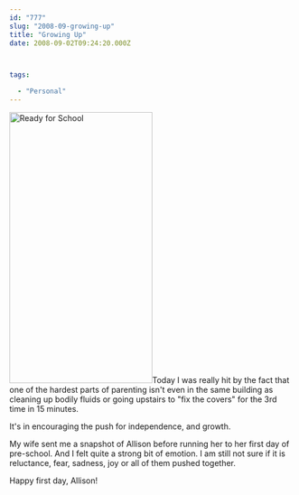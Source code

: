 ```yaml
---
id: "777"
slug: "2008-09-growing-up"
title: "Growing Up"
date: 2008-09-02T09:24:20.000Z



tags:

  - "Personal"
---
```

<div class="sqs-html-content">
  <p><a href="http://static.squarespace.com/static/500c727de4b0d820d6a42ad8/515f5893e4b0f7bed43ad1d5/515f59a3e4b0f7bed43ae555/1220347216000/firstday.jpg?format=original"><img title="firstday" height="480" alt="Ready for School" width="253" class="size-full wp-image-869" src="http://static.squarespace.com/static/500c727de4b0d820d6a42ad8/515f5893e4b0f7bed43ad1d5/515f59a3e4b0f7bed43ae555/1220347216000/firstday.jpg?format=original" /></a>Today I was really hit by the fact that one of the hardest parts of parenting isn't even in the same building as cleaning up bodily fluids or going upstairs to "fix the covers" for the 3rd time in 15 minutes.  </p>
<p>It's in encouraging the push for independence, and growth.  </p>
<p>My wife sent me a snapshot of Allison before running her to her first day of pre-school.  And I felt quite a strong bit of emotion.  I am still not sure if it is reluctance, fear, sadness, joy or all of them pushed together.  </p>
<p>Happy first day, Allison!</p>
</div>

